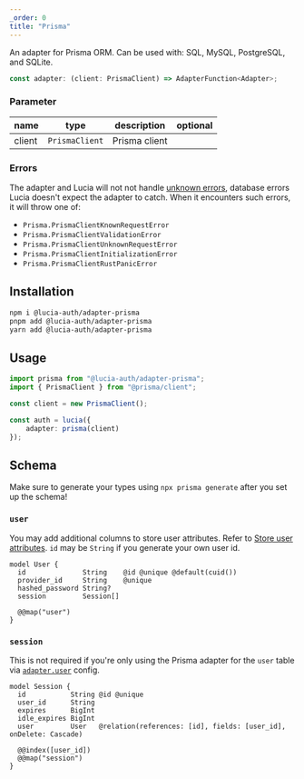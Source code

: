 ```yaml
---
_order: 0
title: "Prisma"
---
```


An adapter for Prisma ORM. Can be used with: SQL, MySQL, PostgreSQL, and SQLite.

```ts
const adapter: (client: PrismaClient) => AdapterFunction<Adapter>;
```

### Parameter

| name   | type           | description   | optional |
| ------ | -------------- | ------------- | -------- |
| client | `PrismaClient` | Prisma client |          |

### Errors

The adapter and Lucia will not not handle [unknown errors](/learn/basics/error-handling#known-errors), database errors Lucia doesn't expect the adapter to catch. When it encounters such errors, it will throw one of:

- `Prisma.PrismaClientKnownRequestError`
- `Prisma.PrismaClientValidationError`
- `Prisma.PrismaClientUnknownRequestError`
- `Prisma.PrismaClientInitializationError`
- `Prisma.PrismaClientRustPanicError`

## Installation

```bash
npm i @lucia-auth/adapter-prisma
pnpm add @lucia-auth/adapter-prisma
yarn add @lucia-auth/adapter-prisma
```

## Usage

```ts
import prisma from "@lucia-auth/adapter-prisma";
import { PrismaClient } from "@prisma/client";

const client = new PrismaClient();

const auth = lucia({
	adapter: prisma(client)
});
```

## Schema

Make sure to generate your types using `npx prisma generate` after you set up the schema!

### `user`

You may add additional columns to store user attributes. Refer to [Store user attributes](/learn/basics/store-user-attributes). `id` may be `String` if you generate your own user id.

```prisma
model User {
  id              String    @id @unique @default(cuid())
  provider_id     String    @unique
  hashed_password String?
  session         Session[]

  @@map("user")
}
```

### `session`

This is not required if you're only using the Prisma adapter for the `user` table via [`adapter.user`](/reference/configure/lucia-configurations#adapter) config.

```prisma
model Session {
  id           String @id @unique
  user_id      String
  expires      BigInt
  idle_expires BigInt
  user         User   @relation(references: [id], fields: [user_id], onDelete: Cascade)

  @@index([user_id])
  @@map("session")
}
```
